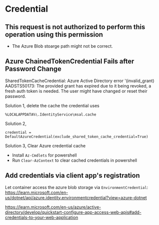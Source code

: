 # Credential

## This request is not authorized to perform this operation using this permission
- The Azure Blob stoarge path might not be correct.

## Azure ChainedTokenCredential Fails after Password Change
SharedTokenCacheCredential: Azure Active Directory error '(invalid_grant) AADSTS50173: 
The provided grant has expired due to it being revoked, a fresh auth token is needed. 
The user might have changed or reset their password.

Solution 1, delete the cache the credential uses
```
%LOCALAPPDATA%\.IdentityService\msal.cache
```

Solution 2, 
```
credential = DefaultAzureCredential(exclude_shared_token_cache_credential=True)
```

Solution 3, Clear Azure credential cache
- Install `Az-Cmdlets` for powershell
- Run `Clear-AzContext` to clear cached credentials in powershell

## Add credentials via client app's registration
Let container access the azure blob storage via `EnvironmentCredential`:
https://learn.microsoft.com/en-us/dotnet/api/azure.identity.environmentcredential?view=azure-dotnet

https://learn.microsoft.com/en-us/azure/active-directory/develop/quickstart-configure-app-access-web-apis#add-credentials-to-your-web-application
